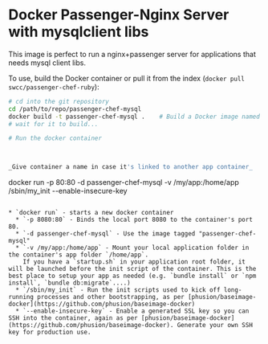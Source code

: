 # Docker Passenger-Nginx Server with mysqlclient libs

This image is perfect to run a nginx+passenger server for applications that needs mysql client libs.

To use, build the Docker container or pull it from the index (`docker pull swcc/passenger-chef-ruby`):

```bash
# cd into the git repository
cd /path/to/repo/passenger-chef-mysql
docker build -t passenger-chef-mysql .    # Build a Docker image named "passenger-chef-mysql" from this location "."
# wait for it to build...

# Run the docker container



_Give container a name in case it's linked to another app container_
```
docker run -p 80:80 -d passenger-chef-mysql -v /my/app:/home/app /sbin/my_init --enable-insecure-key
```

* `docker run` - starts a new docker container
  * `-p 8080:80` - Binds the local port 8080 to the container's port 80.
  * `-d passenger-chef-mysql` - Use the image tagged "passenger-chef-mysql"
  * `-v /my/app:/home/app` - Mount your local application folder in the container's app folder `/home/app`.
    If you have a `startup.sh` in your application root folder, it will be launched before the init script of the container. This is the best place to setup your app as needed (e.g. `bundle install` or `npm install`, `bundle db:migrate`....)
  * `/sbin/my_init` - Run the init scripts used to kick off long-running processes and other bootstrapping, as per [phusion/baseimage-docker](https://github.com/phusion/baseimage-docker)
  * `--enable-insecure-key` - Enable a generated SSL key so you can SSH into the container, again as per [phusion/baseimage-docker](https://github.com/phusion/baseimage-docker). Generate your own SSH key for production use.
